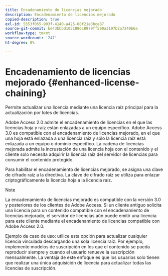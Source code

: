 ```yaml
---
title: Encadenamiento de licencias mejorado
description: Encadenamiento de licencias mejorado
copied-description: true
exl-id: 5553f055-903f-4140-a425-08f21e8bce87
source-git-commit: be43bbbd1051886c8979ff590a3197b2a7249b6a
workflow-type: tm+mt
source-wordcount: '247'
ht-degree: 0%

---
```


# Encadenamiento de licencias mejorado {#enhanced-license-chaining}

Permite actualizar una licencia mediante una licencia raíz principal para la actualización por lotes de licencias.

Adobe Access 2.0 admite el encadenamiento de licencias en el que las licencias hoja y raíz están enlazadas a un equipo específico. Adobe Access 3.0 es compatible con el encadenamiento de licencias mejorado, en el que una hoja está enlazada a una licencia raíz y sólo la licencia raíz está enlazada a un equipo o dominio específico. La cadena de licencias mejorada admite la incrustación de una licencia hoja con el contenido y el cliente solo necesita adquirir la licencia raíz del servidor de licencias para consumir el contenido protegido.

Para habilitar el encadenamiento de licencias mejorado, se asigna una clave de cifrado raíz a la directiva. La clave de cifrado raíz se utiliza para enlazar criptográficamente la licencia hoja a la licencia raíz.

>[!NOTE]
>
>La encadenamiento de licencias mejorado es compatible con la versión 3.0 y posteriores de los clientes de Adobe Access. Si un cliente antiguo solicita una licencia para un contenido compatible con el encadenamiento de licencias mejorado, el servidor de licencias aún puede emitir una licencia para este cliente mediante el encadenamiento de licencias compatible con Adobe Access 2.0.

Ejemplo de caso de uso: utilice esta opción para actualizar cualquier licencia vinculada descargando una sola licencia raíz. Por ejemplo, implemente modelos de suscripción en los que el contenido se pueda reproducir siempre y cuando el usuario renueve la suscripción mensualmente. La ventaja de este enfoque es que los usuarios solo tienen que realizar una única adquisición de licencia para actualizar todas las licencias de suscripción.
